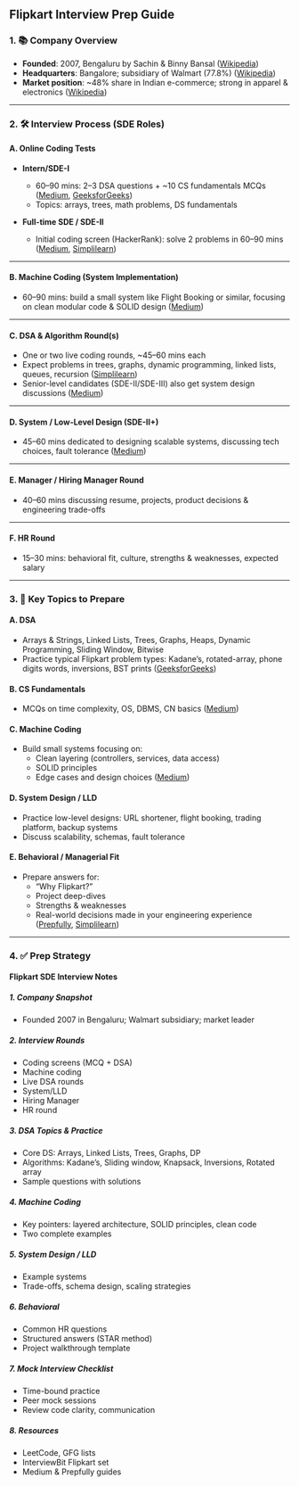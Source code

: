 ## Flipkart Interview Prep Guide

### 1. 📚 Company Overview

* **Founded**: 2007, Bengaluru by Sachin & Binny Bansal ([Wikipedia](https://en.wikipedia.org/wiki/Flipkart))
* **Headquarters**: Bangalore; subsidiary of Walmart (77.8%) ([Wikipedia](https://en.wikipedia.org/wiki/Flipkart))
* **Market position**: ~48% share in Indian e-commerce; strong in apparel & electronics ([Wikipedia](https://en.wikipedia.org/wiki/Flipkart))

---

### 2. 🛠️ Interview Process (SDE Roles)

#### A. **Online Coding Tests**

* **Intern/SDE-I**

  * 60–90 mins: 2–3 DSA questions + ~10 CS fundamentals MCQs ([Medium](https://medium.com/@srinjoy_ray/flipkart-interview-experience-d577b04598a5), [GeeksforGeeks](https://www.geeksforgeeks.org/flipkart-interview-experience-for-application-engineer-off-campus/))
  * Topics: arrays, trees, math problems, DS fundamentals

* **Full-time SDE / SDE-II**

  * Initial coding screen (HackerRank): solve 2 problems in 60–90 mins ([Medium](https://medium.com/@srinjoy_ray/flipkart-interview-experience-d577b04598a5), [Simplilearn](https://www.simplilearn.com/flipkart-interview-questions-answers-article))

---

#### B. **Machine Coding (System Implementation)**

* 60–90 mins: build a small system like Flight Booking or similar, focusing on clean modular code & SOLID design ([Medium](https://medium.com/@shbhggrwl/my-flipkart-sde-ii-interview-journey-process-timeline-key-takeaways-278a4b624999))

---

#### C. **DSA & Algorithm Round(s)**

* One or two live coding rounds, ~45–60 mins each  
* Expect problems in trees, graphs, dynamic programming, linked lists, queues, recursion ([Simplilearn](https://www.simplilearn.com/flipkart-interview-questions-answers-article))  
* Senior-level candidates (SDE-II/SDE-III) also get system design discussions ([Medium](https://medium.com/@shbhggrwl/my-flipkart-sde-ii-interview-journey-process-timeline-key-takeaways-278a4b624999))

---

#### D. **System / Low-Level Design (SDE-II+)**

* 45–60 mins dedicated to designing scalable systems, discussing tech choices, fault tolerance ([Medium](https://medium.com/@shbhggrwl/my-flipkart-sde-ii-interview-journey-process-timeline-key-takeaways-278a4b624999))

---

#### E. **Manager / Hiring Manager Round**

* 40–60 mins discussing resume, projects, product decisions & engineering trade-offs

---

#### F. **HR Round**

* 15–30 mins: behavioral fit, culture, strengths & weaknesses, expected salary

---

### 3. 🎯 Key Topics to Prepare

#### A. **DSA**

* Arrays & Strings, Linked Lists, Trees, Graphs, Heaps, Dynamic Programming, Sliding Window, Bitwise  
* Practice typical Flipkart problem types: Kadane’s, rotated-array, phone digits words, inversions, BST prints ([GeeksforGeeks](https://www.geeksforgeeks.org/interview-experiences/flipkart-interview-preparation/))

#### B. **CS Fundamentals**

* MCQs on time complexity, OS, DBMS, CN basics ([Medium](https://medium.com/@shbhggrwl/my-flipkart-sde-ii-interview-journey-process-timeline-key-takeaways-278a4b624999))

#### C. **Machine Coding**

* Build small systems focusing on:
  * Clean layering (controllers, services, data access)
  * SOLID principles
  * Edge cases and design choices ([Medium](https://medium.com/@shbhggrwl/my-flipkart-sde-ii-interview-journey-process-timeline-key-takeaways-278a4b624999))

#### D. **System Design / LLD**

* Practice low-level designs: URL shortener, flight booking, trading platform, backup systems  
* Discuss scalability, schemas, fault tolerance

#### E. **Behavioral / Managerial Fit**

* Prepare answers for:
  * “Why Flipkart?”
  * Project deep-dives
  * Strengths & weaknesses
  * Real-world decisions made in your engineering experience ([Prepfully](https://prepfully.com/interview-guides/flipkart-product-manager), [Simplilearn](https://www.simplilearn.com/flipkart-interview-questions-answers-article))

---

### 4. ✅ Prep Strategy

#### Flipkart SDE Interview Notes

##### 1. Company Snapshot
- Founded 2007 in Bengaluru; Walmart subsidiary; market leader

##### 2. Interview Rounds
- Coding screens (MCQ + DSA)
- Machine coding
- Live DSA rounds
- System/LLD
- Hiring Manager
- HR round

##### 3. DSA Topics & Practice
- Core DS: Arrays, Linked Lists, Trees, Graphs, DP
- Algorithms: Kadane’s, Sliding window, Knapsack, Inversions, Rotated array
- Sample questions with solutions

##### 4. Machine Coding
- Key pointers: layered architecture, SOLID principles, clean code
- Two complete examples

##### 5. System Design / LLD
- Example systems
- Trade-offs, schema design, scaling strategies

##### 6. Behavioral
- Common HR questions
- Structured answers (STAR method)
- Project walkthrough template

##### 7. Mock Interview Checklist
- Time-bound practice
- Peer mock sessions
- Review code clarity, communication

##### 8. Resources
- LeetCode, GFG lists
- InterviewBit Flipkart set
- Medium & Prepfully guides
